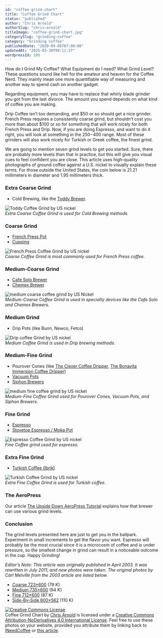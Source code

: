 ```yaml
---
id: "coffee-grind-chart"
title: "Coffee Grind Chart"
status: "published"
author: "Chris Arnold"
authorSlug: "chris-arnold"
titleImage: "coffee-grind-chart.jpg"
categorySlug: "grinding-coffee"
category: "Grinding Coffee"
publishedDate: "2020-09-06T07:00:00"
updatedAt: "2025-03-30T09:11:27"
wordpressId: 180
---
```


How do I Grind My Coffee? What Equipment do I need? What Grind Level? These questions sound like hell for the amateur and heaven for the Coffee Nerd. They mainly mean one more quantifiable way of measuring and another way to spend cash on another gadget.

Regarding equipment, you may have to replace that whirly blade grinder you got from the last divorce. The amount you spend depends on what kind of coffee you are making.

Drip Coffee isn’t too demanding, and $50 or so should get a nice grinder. French Press requires a consistently coarse grind, but shouldn’t cost you more than about $100 or so for something that will work nicely for both French Press and Drip. Now, if you are doing Espresso, and want to do it right, you will look at something in the $250-$400 range. Most of these grinders will also work nicely for Turkish or Greek coffee, the finest grind.

We are going to mention seven grind levels to get you started. Sure, there are probably more levels than that in practice, but this will give you visual cues to feel confident you are close. This article uses high-quality photographs of ground coffee against a U.S. nickel to visually explain these terms. For those outside the United States, the coin below is 21.21 millimeters in diameter and 1.95 millimeters thick.

### Extra Coarse Grind

- Cold Brewing, like the [Toddy Brewer](/cold-brew-coffee-with-the-toddy-coffee-maker/).

![Toddy Coffee Grind by US nickel](1-toddy-grind.jpg)  
_Extra Coarse Coffee Grind is used for Cold Brewing methods._

### Coarse Grind

- [French Press Pot](/press-pot-tutorial/)
- [Cupping](/coffee-cupping-a-basic-introduction/)

![French Press Coffee Grind by US nickel](2-french-press-grind.jpg)  
_Coarse Coffee Grind is most commonly used for French Press coffee._

### Medium-Coarse Grind

- [Cafe Solo Brewer](/eva-solo-coffee-brewing-tutorial/)
- [Chemex Brewer  
  ](/chemex-coffee-brewing-history-and-tutorial/)

![medium coarse coffee grind by US Nickel ](6-medium-coarse-grind.jpg)  
_Medium-Coarse Coffee Grind is used in specialty devices like the Cafe Solo and Chemex Brewers._

### Medium Grind

- Drip Pots (like Bunn, Newco, Fetco)

![Drip coffee Grind by US nickel](3-drip-grind.jpg)  
_Medium Coffee Grind is used in Drip brewing methods._

### Medium-Fine Grind

- Pourover Cones (like [The Clever Coffee Dripper](/clever-coffee-dripper-review/ "Clever Coffee Dripper Review"), [The Bonavita Immersion Coffee Dripper](/step-step-bonavita-immersion-coffee-dripper-tutorial/ "Step By Step Bonavita Immersion Coffee Dripper Tutorial"))
- [Vacuum Pots](/vacuum-pot-brewing/)
- [Siphon Brewers](/the-coffee-siphon-the-simple-tutorial/ "The Coffee Siphon – The Simple Tutorial")

![medium fine coffee grind by US nickel](7-medium-fine-grind.jpg)  
_Medium-Fine Coffee Grind used for Pourover Cones, Vacuum Pots, and Siphon Brewers._

### Fine Grind

- [Espresso](/rancilio-silvia-espresso-machine-tips/)
- [Stovetop Espresso / Moka Pot](/stovetop-espresso-brewing-tutorial/ "Stovetop Espresso Brewing Tutorial")

![Espresso Coffee Grind by US nickel](4-espresso-grind.jpg)  
_Fine Coffee grind used for espresso._

### Extra Fine Grind

- [Turkish Coffee (Ibrik)](/the-worlds-first-coffee-pot-turkish-coffee/ "The World’s First Coffee Pot: Turkish Coffee")

![Turkish Coffee Grind by US nickel](5-turkish-grind.jpg)  
_Extra Fine Coffee Grind is used for Turkish coffee._

### The AeroPress

Our article [The Upside Down AeroPress Tutorial](/upside-aeropress-coffee-brewing-tutorial/) explains how that brewer can use various grind levels.

### Conclusion

The grind levels presented here are just to get you in the ballpark. Experiment in small increments to get the flavor you want. Espresso will probably be the most crucial since it is a microcosm of coffee and is under pressure, so the smallest change in grind can result in a noticeable outcome in the cup. Happy Grinding!

_Editor’s Note: This article was originally published in April 2003. It was rewritten in July 2011, and new photos were taken. The original photos by Carl Melville from the 2003 article are listed below._

- <a href="/images/Coffee-Coarse-WEB.jpg" target="_blank">Coarse 723×600</a> (79 K)
- <a href="/images/Coffee-medium-WEB.jpg" target="_blank">Medium 735×600</a> (94 K)
- <a href="/images/Coffee-fine-WEB.jpg" target="_blank">Fine 712×600</a> (87 K)
- <a href="/images/3-coffee-dimes-WEB.jpg" target="_blank">Side-By-Side 800×562</a> (110 K)

[![Creative Commons License](88x31.png)](https://creativecommons.org/licenses/by-nd/4.0/)  
Coffee Grind Chart by [Chris Arnold](/by/chris-arnold/) is licensed under a [Creative Commons Attribution-NoDerivatives 4.0 International License](https://creativecommons.org/licenses/by-nd/4.0/). Feel free to use these photos on your website, provided you attribute them by linking back to [INeedCoffee](/) or [this article](/coffee-grind-chart/).
